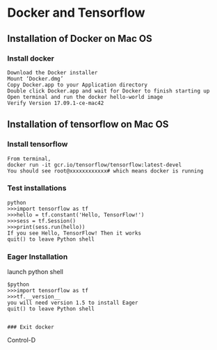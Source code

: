 # Docker and Tensorflow
## Installation of Docker on Mac OS
### Install docker
```
Download the Docker installer
Mount ‘Docker.dmg’
Copy Docker.app to your Application directory
Double click Docker.app and wait for Docker to finish starting up
Open terminal and run the docker hello-world image
Verify Version 17.09.1-ce-mac42
```


## Installation of tensorflow on Mac OS
### Install tensorflow

```
From terminal,
docker run -it gcr.io/tensorflow/tensorflow:latest-devel
You should see root@xxxxxxxxxxxx# which means docker is running
```

### Test installations

```
python
>>>import tensorflow as tf
>>>hello = tf.constant('Hello, TensorFlow!')
>>>sess = tf.Session()
>>>print(sess.run(hello))
If you see Hello, TensorFlow! Then it works
quit() to leave Python shell
```

### Eager Installation
launch python shell 
```
$python
>>>import tensorflow as tf
>>>tf.__version__
you will need version 1.5 to install Eager
quit() to leave Python shell


### Exit docker
```
Control-D
```
